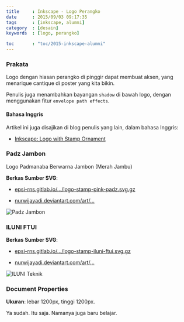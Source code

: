 ```yaml
---
title     : Inkscape - Logo Perangko
date      : 2015/09/03 09:17:35
tags      : [inkscape, alumni]
category  : [desain]
keywords  : [logo, perangko]

toc       : "toc/2015-inkscape-alumni"
---
```


### Prakata

Logo dengan hiasan perangko di pinggir dapat membuat aksen,
yang menarique cantique di poster yang kita bikin.

Penulis juga menambahkan bayangan `shadow` di bawah logo,
dengan menggunakan fitur `envelope path effects`.

#### Bahasa Inggris

Artikel ini juga disajikan di blog penulis yang lain,
dalam bahasa Inggris:

* [Inkscape: Logo with Stamp Ornament][english-version]

### Padz Jambon

Logo Padmanaba Berwarna Jambon (Merah Jambu)

**Berkas Sumber SVG**:

* [epsi-rns.gitlab.io/.../logo-stamp-pink-padz.svg.gz][dotfiles-pink-padz]

* [nurwijayadi.deviantart.com/art/...][deviant-pink-padz]

![Padz Jambon][image-ss-pink-padz]

### ILUNI FTUI

**Berkas Sumber SVG**:

* [epsi-rns.gitlab.io/.../logo-stamp-iluni-ftui.svg.gz][dotfiles-iluni-ftui]

* [nurwijayadi.deviantart.com/art/...][deviant-iluni-ftui]

![ILUNI Teknik][image-ss-iluni-ftui]

### Document Properties

**Ukuran**: lebar 1200px, tinggi 1200px.

Ya sudah. Itu saja. Namanya juga baru belajar.

[//]: <> ( -- -- -- links below -- -- -- )

[english-version]:      https://epsi-rns.gitlab.io/design/inkscape/inkscape-stamp-logo/

[image-ss-pink-padz]:   /posts/desain/2015/09-perangko/logo-stamp-pink-padz.png
[image-ss-iluni-ftui]:  /posts/desain/2015/09-perangko/logo-stamp-iluni-ftui.png

[dotfiles-pink-padz]:   /posts/desain/2015/09-perangko/logo-stamp-pink-padz.svg.gz
[deviant-pink-padz]:    http://nurwijayadi.deviantart.com/art/Logo-Stamp-Ornament-Iluni-FTUI-645792391
[dotfiles-iluni-ftui]:  /posts/desain/2015/09-perangko/logo-stamp-iluni-ftui.svg.gz
[deviant-iluni-ftui]:   http://nurwijayadi.deviantart.com/art/Logo-Stamp-Ornament-Padmanaba-in-Pink-645792516

